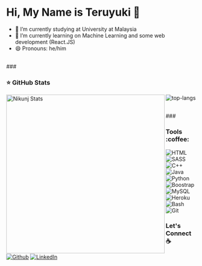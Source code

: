 ### <h1 align="left"> Hi, My Name is Teruyuki 👋 </h1>


- 🔭 I’m currently studying at University at Malaysia
- 🌱 I’m currently learning on Machine Learning and some web development (React.JS)
- 😄 Pronouns: he/him

<br/>
### <h3 align="left">  ⭐ GitHub Stats  </h3>

 <p align="left"> 
    <img  align="left" src="https://github-readme-stats.vercel.app/api?username=steruyuki99&count_private=true&show_icons=true&theme=dark&line" alt="Nikunj Stats" width="420"/> 

	
  <img  align="center" src="https://github-readme-stats.vercel.app/api/top-langs/?username=steruyuki99&layout=compact&theme=dark" alt="top-langs" />
 </p>

<br />
<!-- src="https://dev.to/envoy_/150-badges-for-github-pnk" !-->
### <h3 align="left"> Tools :coffee: </h3>
<img alt="HTML" src="https://img.shields.io/badge/HTML-239120?style=for-the-badge&logo=html5&logoColor=white" />
<img alt="SASS" src="https://img.shields.io/badge/Sass-CC6699?style=for-the-badge&logo=sass&logoColor=white"/>
<img alt="C++" src="https://img.shields.io/badge/C%2B%2B-00599C?style=for-the-badge&logo=c%2B%2B&logoColor=white" />
<img alt="Java" src="https://img.shields.io/badge/Java-ED8B00?style=for-the-badge&logo=java&logoColor=white" />
<img alt="Python" src="https://img.shields.io/badge/-Python-3776AB?style=flat-square&logo=python&logoColor=white" />
<img alt="Boostrap" src="https://img.shields.io/badge/Java-ED8B00?style=for-the-badge&logo=java&logoColor=white" />
<img alt="MySQL" src="https://img.shields.io/badge/MySQL-00000F?style=for-the-badge&logo=mysql&logoColor=white" />
<img alt="Heroku" src="https://img.shields.io/badge/Heroku-430098?style=for-the-badge&logo=heroku&logoColor=white" />
<img alt="Bash" src="https://img.shields.io/badge/-Bash-4EAA25?style=flat-square&logo=gnu-bash&logoColor=white" />
<img alt="Git" src="https://img.shields.io/badge/-Git-F05032?style=flat-square&logo=git&logoColor=white" />

### <h3 align="left"> Let's Connect :coffee: </h3>

<p align="left">
	<a href="https://github.com/steruyuki99" target="_blank"><img alt="Github" src="https://img.shields.io/badge/GitHub-%2312100E.svg?&style=flat-square&logo=Github&logoColor=white" /></a> 
<a href="https://www.linkedin.com/in/muhd-teruyuki-a5a9711a3/" target="_blank"><img alt="LinkedIn" src="https://img.shields.io/badge/linkedin-%230077B5.svg?&style=flat-square&logo=linkedin&logoColor=white" />
</a>
</p>


<!--
**steruyuki99/steruyuki99** is a ✨ _special_ ✨ repository because its `README.md` (this file) appears on your GitHub profile.

Here are some ideas to get you started:

- 🔭 I’m currently working on ...
- 🌱 I’m currently learning ...
- 👯 I’m looking to collaborate on ...
- 🤔 I’m looking for help with ...
- 💬 Ask me about ...
- 📫 How to reach me: ...
- 😄 Pronouns: ...
- ⚡ Fun fact: ...
-->
